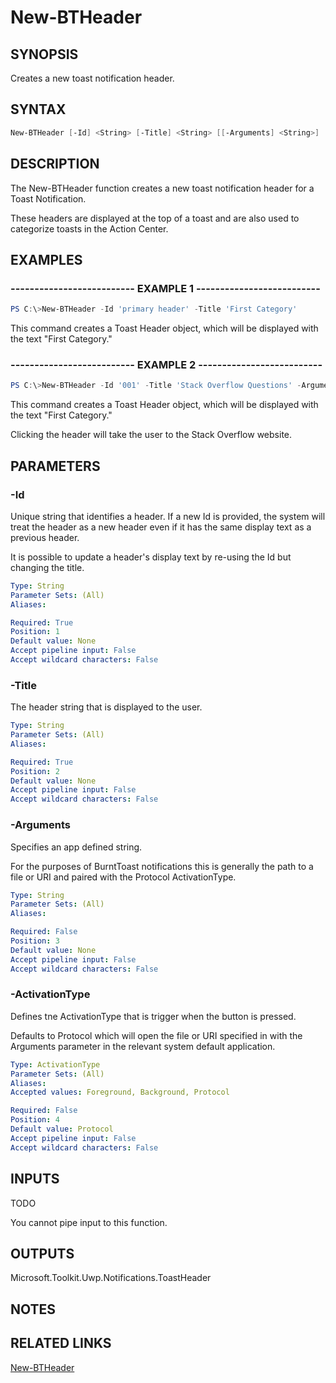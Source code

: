 # New-BTHeader

## SYNOPSIS

Creates a new toast notification header.

## SYNTAX

```powershell
New-BTHeader [-Id] <String> [-Title] <String> [[-Arguments] <String>] [[-ActivationType] {Foreground | Background | Protocol}]
```

## DESCRIPTION

The New-BTHeader function creates a new toast notification header for a Toast Notification.

These headers are displayed at the top of a toast and are also used to categorize toasts in the Action Center.

## EXAMPLES

### -------------------------- EXAMPLE 1 --------------------------

```powershell
PS C:\>New-BTHeader -Id 'primary header' -Title 'First Category'
```

This command creates a Toast Header object, which will be displayed with the text "First Category."

### -------------------------- EXAMPLE 2 --------------------------

```powershell
PS C:\>New-BTHeader -Id '001' -Title 'Stack Overflow Questions' -Arguments 'http://stackoverflow.com/'
```

This command creates a Toast Header object, which will be displayed with the text "First Category."

Clicking the header will take the user to the Stack Overflow website.

## PARAMETERS

### -Id

Unique string that identifies a header. If a new Id is provided, the system will treat the header as a new header even if it has the same display text as a previous header.

It is possible to update a header's display text by re-using the Id but changing the title.

```yaml
Type: String
Parameter Sets: (All)
Aliases:

Required: True
Position: 1
Default value: None
Accept pipeline input: False
Accept wildcard characters: False
```

### -Title

The header string that is displayed to the user.

```yaml
Type: String
Parameter Sets: (All)
Aliases:

Required: True
Position: 2
Default value: None
Accept pipeline input: False
Accept wildcard characters: False
```

### -Arguments

Specifies an app defined string.

For the purposes of BurntToast notifications this is generally the path to a file or URI and paired with the Protocol ActivationType.

```yaml
Type: String
Parameter Sets: (All)
Aliases:

Required: False
Position: 3
Default value: None
Accept pipeline input: False
Accept wildcard characters: False
```

### -ActivationType

Defines tne ActivationType that is trigger when the button is pressed.

Defaults to Protocol which will open the file or URI specified in with the Arguments parameter in the relevant system default application.

```yaml
Type: ActivationType
Parameter Sets: (All)
Aliases:
Accepted values: Foreground, Background, Protocol

Required: False
Position: 4
Default value: Protocol
Accept pipeline input: False
Accept wildcard characters: False
```

## INPUTS

TODO

You cannot pipe input to this function.

## OUTPUTS

Microsoft.Toolkit.Uwp.Notifications.ToastHeader

## NOTES

## RELATED LINKS

[New-BTHeader](https://github.com/Windos/BurntToast/blob/master/Help/New-BTHeader.md)
